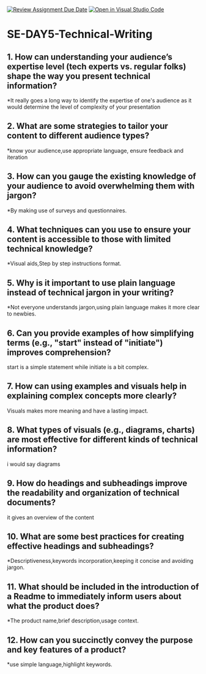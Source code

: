 [![Review Assignment Due Date](https://classroom.github.com/assets/deadline-readme-button-22041afd0340ce965d47ae6ef1cefeee28c7c493a6346c4f15d667ab976d596c.svg)](https://classroom.github.com/a/zsAR-pyY)
[![Open in Visual Studio Code](https://classroom.github.com/assets/open-in-vscode-2e0aaae1b6195c2367325f4f02e2d04e9abb55f0b24a779b69b11b9e10269abc.svg)](https://classroom.github.com/online_ide?assignment_repo_id=16352291&assignment_repo_type=AssignmentRepo)
# SE-DAY5-Technical-Writing
## 1. How can understanding your audience’s expertise level (tech experts vs. regular folks) shape the way you present technical information?
*It really goes a long way to identify the expertise of one's audience as it would determine the level of complexity of your presentation
## 2. What are some strategies to tailor your content to different audience types?
*know your audience,use appropriate language, ensure feedback and iteration
## 3. How can you gauge the existing knowledge of your audience to avoid overwhelming them with jargon?
*By making use of surveys and questionnaires.
## 4. What techniques can you use to ensure your content is accessible to those with limited technical knowledge?
*Visual aids,Step by step instructions format.
## 5. Why is it important to use plain language instead of technical jargon in your writing?
*Not everyone understands jargon,using plain language makes it more clear to newbies.
## 6. Can you provide examples of how simplifying terms (e.g., "start" instead of "initiate") improves comprehension?
start is a simple statement while initiate is a bit complex.
## 7. How can using examples and visuals help in explaining complex concepts more clearly?
Visuals makes more meaning and have a lasting impact.
## 8. What types of visuals (e.g., diagrams, charts) are most effective for different kinds of technical information?
i would say diagrams
## 9. How do headings and subheadings improve the readability and organization of technical documents?
it gives an overview of the content 
## 10. What are some best practices for creating effective headings and subheadings?
*Descriptiveness,keywords incorporation,keeping it concise and avoiding jargon.
## 11. What should be included in the introduction of a Readme to immediately inform users about what the product does?
*The product name,brief description,usage context.
## 12. How can you succinctly convey the purpose and key features of a product?
*use simple language,highlight keywords.
